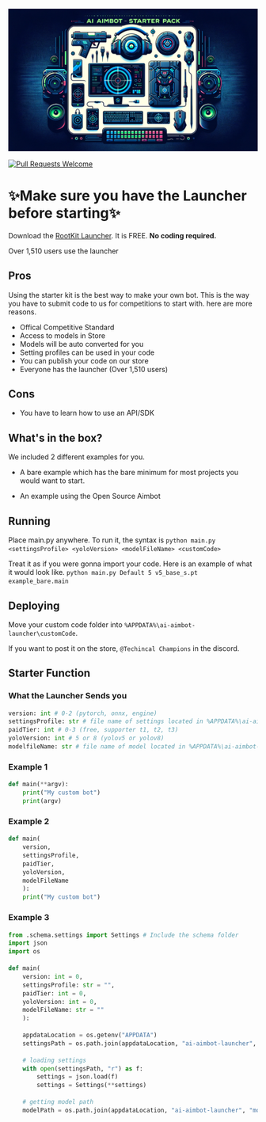 ![World's Best AI Aimbot Banner](imgs/banner.png)

[![Pull Requests Welcome](https://img.shields.io/badge/PRs-welcome-brightgreen.svg?style=flat)](http://makeapullrequest.com)

# ✨Make sure you have the Launcher before starting✨
Download the [RootKit Launcher](https://github.com/RootKit-Org/Launcher). It is FREE. **No coding required.**

Over 1,510 users use the launcher

## Pros
Using the starter kit is the best way to make your own bot. This is the way you have to submit code to us for competitions to start with. here are more reasons.
- Offical Competitive Standard
- Access to models in Store
- Models will be auto converted for you
- Setting profiles can be used in your code
- You can publish your code on our store
- Everyone has the launcher (Over 1,510 users)

## Cons
- You have to learn how to use an API/SDK

## What's in the box?
We included 2 different examples for you.

- A bare example which has the bare minimum for most projects you would want to start.

- An example using the Open Source Aimbot

## Running
Place main.py anywhere. To run it, the syntax is 
`python main.py <settingsProfile> <yoloVersion> <modelFileName> <customCode>`

Treat it as if you were gonna import your code. Here is an example of what it would look like.
`python main.py Default 5 v5_base_s.pt example_bare.main`

## Deploying
Move your custom code folder into `%APPDATA%\ai-aimbot-launcher\customCode`.

If you want to post it on the store, `@Techincal Champions` in the discord.

## Starter Function
### What the Launcher Sends you
```python
version: int # 0-2 (pytorch, onnx, engine)
settingsProfile: str # file name of settings located in %APPDATA%\ai-aimbot-launcher\aimbotSettings
paidTier: int # 0-3 (free, supporter t1, t2, t3)
yoloVersion: int # 5 or 8 (yolov5 or yolov8)
modelfileName: str # file name of model located in %APPDATA%\ai-aimbot-launcher\models
```

### Example 1
```python
def main(**argv):
    print("My custom bot")
    print(argv)
```

### Example 2
```python
def main(
    version,
    settingsProfile,
    paidTier,
    yoloVersion,
    modelFileName
    ):
    print("My custom bot")
```

### Example 3
```python
from .schema.settings import Settings # Include the schema folder
import json
import os

def main(
    version: int = 0,
    settingsProfile: str = "",
    paidTier: int = 0,
    yoloVersion: int = 0,
    modelFileName: str = ""
    ):

    appdataLocation = os.getenv("APPDATA")
    settingsPath = os.path.join(appdataLocation, "ai-aimbot-launcher", "aimbotSettings", f"{settingsProfile.lower()}.json")

    # loading settings
    with open(settingsPath, "r") as f:
        settings = json.load(f)
        settings = Settings(**settings)

    # getting model path
    modelPath = os.path.join(appdataLocation, "ai-aimbot-launcher", "models", modelFileName)
```
